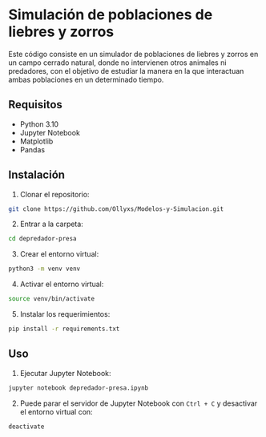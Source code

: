 # Simulación de poblaciones de liebres y zorros

Este código consiste en un simulador de poblaciones de liebres y zorros en un campo cerrado natural, donde no intervienen otros animales ni predadores, con el objetivo de estudiar la manera en la que interactuan ambas poblaciones en un determinado tiempo.

## Requisitos

- Python 3.10
- Jupyter Notebook
- Matplotlib
- Pandas

## Instalación

1. Clonar el repositorio:

```sh
git clone https://github.com/Ollyxs/Modelos-y-Simulacion.git
```

2. Entrar a la carpeta:

```sh
cd depredador-presa
```

3. Crear el entorno virtual:

```sh
python3 -m venv venv
```

4. Activar el entorno virtual:

```sh
source venv/bin/activate
```

5. Instalar los requerimientos:

```sh
pip install -r requirements.txt
```

## Uso

1. Ejecutar Jupyter Notebook:

```sh
jupyter notebook depredador-presa.ipynb
```

2. Puede parar el servidor de Jupyter Notebook con `Ctrl + C` y desactivar el entorno virtual con:

```sh
deactivate
```
